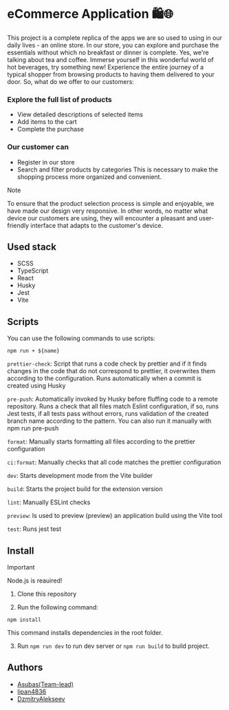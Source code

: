 # eCommerce Application 🛍️🌐
This project is a complete replica of the apps we are so used to using in our daily lives - an online store. In our store, you can explore and purchase the essentials without which no breakfast or dinner is complete. Yes, we're talking about tea and coffee.
Immerse yourself in this wonderful world of hot beverages, try something new! Experience the entire journey of a typical shopper from browsing products to having them delivered to your door.
So, what do we offer to our customers:

### Explore the full list of products
- View detailed descriptions of selected items
- Add items to the cart
- Complete the purchase

### Our customer can
- Register in our store
- Search and filter products by categories
This is necessary to make the shopping process more organized and convenient.

> [!NOTE]
> To ensure that the product selection process is simple and enjoyable, we have made our design very responsive. In other words, no matter what device our customers are using, they will encounter a pleasant and user-friendly interface that adapts to the customer's device.

## Used stack
- SCSS
- TypeScript
- React
- Husky
- Jest
- Vite

## Scripts
You can use the following commands to use scripts:
```
npm run + ${name} 
```

`prettier-check`: Script that runs a code check by prettier and if it finds changes in the code that do not correspond to prettier, it overwrites them according to the configuration. Runs automatically when a commit is created using Husky

`pre-push`: Automatically invoked by Husky before fluffing code to a remote repository. Runs a check that all files match Eslint configuration, if so, runs Jest tests, if all tests pass without errors, runs validation of the created branch name according to the pattern. You can also run it manually with npm run pre-push

`format`: Manually starts formatting all files according to the prettier configuration

`ci:format`: Manually checks that all code matches the prettier configuration

`dev`: Starts development mode from the Vite builder

`build`: Starts the project build for the extension version

`lint`: Manually ESLint checks

`preview`: Is used to preview (preview) an application build using the Vite tool

`test`: Runs jest test

## Install

> [!IMPORTANT]
> Node.js is reauired!

1. Clone this repository

2. Run the following command:

```
npm install
```

This command installs dependencies in the root folder.

3. Run `npm run dev` to run dev server or `npm run build` to build project.

## Authors
- [Asubas(Team-lead)](https://github.com/Asubas)
- [lipan4836](https://github.com/lipan4836)
- [DzmitryAlekseev](https://github.com/dzmitryalekseev)